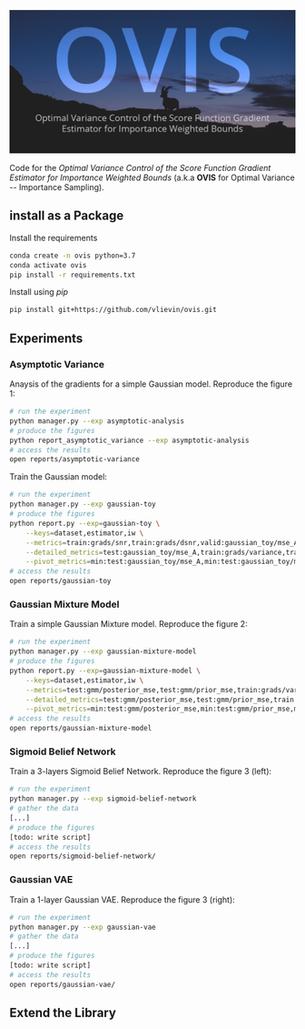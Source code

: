 ![Optimal Variance Control of the Score Function Gradient Estimator for Importance Weighted Bounds (a.k.a **OVIS**) credits: Thomas Jarrand](.images/ovis-banner.png)

Code for the *Optimal Variance Control of the Score Function Gradient Estimator for Importance Weighted Bounds* (a.k.a **OVIS** for Optimal Variance -- Importance Sampling).

## install as a Package

Install the requirements

```bash
conda create -n ovis python=3.7
conda activate ovis
pip install -r requirements.txt
```

Install using *pip*
```bash
pip install git+https://github.com/vlievin/ovis.git
```

## Experiments

### Asymptotic Variance

Anaysis of the gradients for a simple Gaussian model. Reproduce the figure 1:

```bash
# run the experiment
python manager.py --exp asymptotic-analysis
# produce the figures
python report_asymptotic_variance --exp asymptotic-analysis
# access the results
open reports/asymptotic-variance
```

Train the Gaussian model:

```bash
# run the experiment
python manager.py --exp gaussian-toy
# produce the figures
python report.py --exp=gaussian-toy \
    --keys=dataset,estimator,iw \
    --metrics=train:grads/snr,train:grads/dsnr,valid:gaussian_toy/mse_A,valid:gaussian_toy/mse_b,valid:gaussian_toy/mse_mu \
    --detailed_metrics=test:gaussian_toy/mse_A,train:grads/variance,train:grads/snr,train:loss/ess \
    --pivot_metrics=min:test:gaussian_toy/mse_A,min:test:gaussian_toy/mse_b,min:test:gaussian_toy/mse_mu,avg:train:grads/snr
# access the results
open reports/gaussian-toy
```

### Gaussian Mixture Model

Train a simple Gaussian Mixture model. Reproduce the figure 2:

```bash
# run the experiment
python manager.py --exp gaussian-mixture-model
# produce the figures
python report.py --exp=gaussian-mixture-model \
    --keys=dataset,estimator,iw \
    --metrics=test:gmm/posterior_mse,test:gmm/prior_mse,train:grads/variance,train:grads/snr \
    --detailed_metrics=test:gmm/posterior_mse,test:gmm/prior_mse,train:loss/ess,train:grads/variance,train:grads/snr \
    --pivot_metrics=min:test:gmm/posterior_mse,min:test:gmm/prior_mse,mean:train:grads/snr 
# access the results
open reports/gaussian-mixture-model
```

### Sigmoid Belief Network

Train a 3-layers Sigmoid Belief Network. Reproduce the figure 3 (left):

```bash
# run the experiment
python manager.py --exp sigmoid-belief-network
# gather the data
[...]
# produce the figures
[todo: write script]
# access the results
open reports/sigmoid-belief-network/
```

### Gaussian VAE

Train a 1-layer Gaussian VAE. Reproduce the figure 3 (right):

```bash
# run the experiment
python manager.py --exp gaussian-vae
# gather the data
[...]
# produce the figures
[todo: write script]
# access the results
open reports/gaussian-vae/
```

## Extend the Library 



